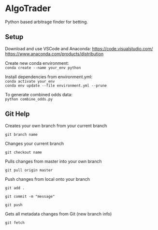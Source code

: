 # AlgoTrader

Python based arbitrage finder for betting.

## Setup

Download and use VSCode and Anaconda:
https://code.visualstudio.com/
https://www.anaconda.com/products/distribution

Create new conda environment:  
`conda create --name your_env python`

Install dependencies from environment.yml:  
`conda activate your_env`  
`conda env update --file environment.yml --prune`

To generate combined odds data:  
`python combine_odds.py`


## Git Help

Creates your own branch from your current branch

`git branch name`


Changes your current branch

`git checkout name`


Pulls changes from master into your own branch

`git pull origin master`


Push changes from local onto your branch

`git add .`

`git commit -m "message"`

`git push`


Gets all metadata changes from Git (new branch info)

`git fetch`
